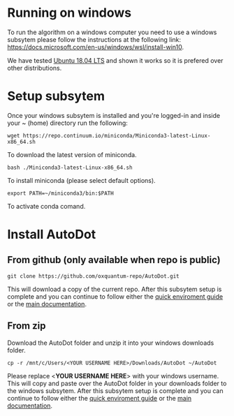 # Running on windows

To run the algorithm on a windows computer you need to use a windows subsytem please follow the instructions at the following link: https://docs.microsoft.com/en-us/windows/wsl/install-win10. 

We have tested [Ubuntu 18.04 LTS](https://www.microsoft.com/en-gb/p/ubuntu-1804-lts/9n9tngvndl3q?rtc=1#activetab=pivot:overviewtab) and shown it works so it is prefered over other distributions.

# Setup subsytem
Once your windows subsytem is installed and you're logged-in and inside your ~ (home) directory run the following:
```
wget https://repo.continuum.io/miniconda/Miniconda3-latest-Linux-x86_64.sh
```
To download the latest version of miniconda.

```
bash ./Miniconda3-latest-Linux-x86_64.sh
```
To install miniconda (please select default options).

```
export PATH=~/miniconda3/bin:$PATH
```
To activate conda comand.

# Install AutoDot
## From github (only available when repo is public)
```
git clone https://github.com/oxquantum-repo/AutoDot.git
```
This will download a copy of the current repo. After this subsytem setup is complete and you can continue to follow either the [quick enviroment guide](../Playground/README.md) or the [main documentation](../README.md).

## From zip
Download the AutoDot folder and unzip it into your windows downloads folder.

```
cp -r /mnt/c/Users/<YOUR USERNAME HERE>/Downloads/AutoDot ~/AutoDot 
```
Please replace <**YOUR USERNAME HERE**> with your windows username. This will copy and paste over the AutoDot folder in your downloads folder to the windows subsytem. After this subsytem setup is complete and you can continue to follow either the [quick enviroment guide](../Playground/README.md) or the [main documentation](../README.md).
